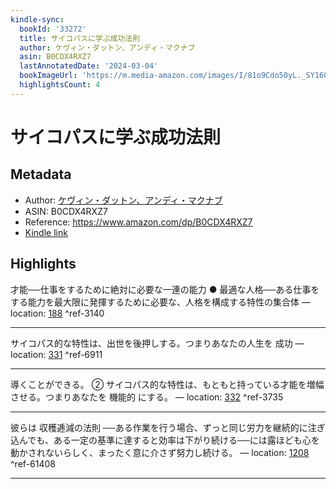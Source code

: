 ```yaml
---
kindle-sync:
  bookId: '33272'
  title: サイコパスに学ぶ成功法則
  author: ケヴィン・ダットン、アンディ・マクナブ
  asin: B0CDX4RXZ7
  lastAnnotatedDate: '2024-03-04'
  bookImageUrl: 'https://m.media-amazon.com/images/I/81o9Cdo50yL._SY160.jpg'
  highlightsCount: 4
---
```

# サイコパスに学ぶ成功法則
## Metadata
* Author: [ケヴィン・ダットン、アンディ・マクナブ](https://www.amazon.comundefined)
* ASIN: B0CDX4RXZ7
* Reference: https://www.amazon.com/dp/B0CDX4RXZ7
* [Kindle link](kindle://book?action=open&asin=B0CDX4RXZ7)

## Highlights
才能──仕事をするために絶対に必要な一連の能力 ● 最適な人格──ある仕事をする能力を最大限に発揮するために必要な、人格を構成する特性の集合体 — location: [188](kindle://book?action=open&asin=B0CDX4RXZ7&location=188) ^ref-3140

---
サイコパス的な特性は、出世を後押しする。つまりあなたの人生を 成功 — location: [331](kindle://book?action=open&asin=B0CDX4RXZ7&location=331) ^ref-6911

---
導くことができる。 ② サイコパス的な特性は、もともと持っている才能を増幅させる。つまりあなたを 機能的 にする。 — location: [332](kindle://book?action=open&asin=B0CDX4RXZ7&location=332) ^ref-3735

---
彼らは 収穫逓減の法則 ──ある作業を行う場合、ずっと同じ労力を継続的に注ぎ込んでも、ある一定の基準に達すると効率は下がり続ける──には露ほども心を動かされないらしく、まったく意に介さず努力し続ける。 — location: [1208](kindle://book?action=open&asin=B0CDX4RXZ7&location=1208) ^ref-61408

---
